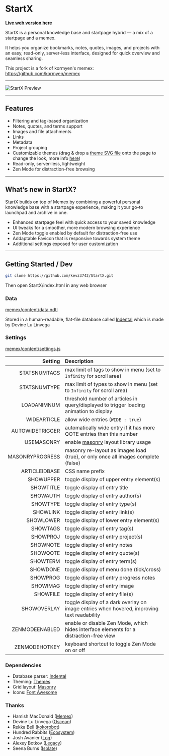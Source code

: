 # StartX

[**Live web version here**](https://kevz3742.github.io/StartX/)

StartX is a personal knowledge base and startpage hybrid — a mix of a startpage and a memex.

It helps you organize bookmarks, notes, quotes, images, and projects with an easy, read-only, server-less interface, designed for quick overview and seamless sharing.

This project is a fork of kormyen's memex: https://github.com/kormyen/memex

---

![StartX Preview](https://raw.githubusercontent.com/kormyen/memex/master/PREVIEW.jpg)

---

## Features

- Filtering and tag-based organization  
- Notes, quotes, and terms support  
- Images and file attachments  
- Links
- Metadata  
- Project grouping  
- Customizable themes (drag & drop a [theme SVG file](https://github.com/hundredrabbits/Themes/tree/master/themes) onto the page to change the look, more info [here](https://github.com/hundredrabbits/Themes))  
- Read-only, server-less, lightweight  
- Zen Mode for distraction-free browsing  

---

## What’s new in StartX?

StartX builds on top of Memex by combining a powerful personal knowledge base with a startpage experience, making it your go-to launchpad and archive in one.

- Enhanced startpage feel with quick access to your saved knowledge  
- UI tweaks for a smoother, more modern browsing experience  
- Zen Mode toggle enabled by default for distraction-free use
- Addaptable Favicon that is responsive towards system theme 
- Additional settings exposed for user customization  

---

## Getting Started / Dev

```bash
git clone https://github.com/kevz3742/StartX.git
```
Then open StartX/index.html in any web browser

### Data

[memex/content/data.ndtl](content/data.ndtl)

Stored in a human-readable, flat-file database called [Indental](https://wiki.xxiivv.com/#indental) which is made by Devine Lu Linvega

### Settings

[memex/content/settings.js](content/settings.js)

| Setting  | Description |
|            ---: | :---                                                                                                |
|    STATSNUMTAGS | max limit of tags to show in menu (set to `Infinity` for scroll area)                               |
|    STATSNUMTYPE | max limit of types to show in menu (set to `Infinity` for scroll area)                              |
|     LOADANIMNUM | threshold number of articles in query/displayed to trigger loading animation to display             |
|     WIDEARTICLE | allow wide entries (`WIDE : true`)                                                                  |
| AUTOWIDETRIGGER | automatically wide entry if it has more QOTE entries than this number                               |
|      USEMASONRY | enable [masonry](https://masonry.desandro.com/) layout library usage                                |
| MASONRYPROGRESS | masonry re-layout as images load (true), or only once all images complete (false)                   |
|   ARTICLEIDBASE | CSS name prefix                                                                                     |
|       SHOWUPPER | toggle display of upper entry element(s)                                                            |
|       SHOWTITLE | toggle display of entry title                                                                       |
|        SHOWAUTH | toggle display of entry author(s)                                                                   |
|        SHOWTYPE | toggle display of entry type(s)                                                                     |
|        SHOWLINK | toggle display of entry link(s)                                                                     |
|       SHOWLOWER | toggle display of lower entry element(s)                                                            |
|        SHOWTAGS | toggle display of entry tag(s)                                                                      |
|        SHOWPROJ | toggle display of entry project(s)                                                                  |
|        SHOWNOTE | toggle display of entry notes                                                                       |
|        SHOWQOTE | toggle display of entry quote(s)                                                                    |
|        SHOWTERM | toggle display of entry term(s)                                                                     |
|        SHOWDONE | toggle display of menu done (tick/cross)                                                            |
|        SHOWPROG | toggle display of entry progress notes                                                              |
|        SHOWIMAG | toggle display of entry image                                                                       |
|        SHOWFILE | toggle display of entry file(s)                                                                     |
|     SHOWOVERLAY | toggle display of a dark overlay on image entries when hovered, improving text readability          |
|  ZENMODEENABLED | enable or disable Zen Mode, which hides interface elements for a distraction-free view              |
|   ZENMODEHOTKEY | keyboard shortcut to toggle Zen Mode on or off                                                      |

### Dependencies

- Database parser: [Indental](https://wiki.xxiivv.com/#indental)
- Theming: [Themes](https://github.com/hundredrabbits/Themes)
- Grid layout: [Masonry](https://masonry.desandro.com/)
- Icons: [Font Awesome](https://fontawesome.com/)

### Thanks

- Hamish MacDonald ([Memex](https://github.com/kormyen/memex))
- Devine Lu Linvega ([Oscean](https://github.com/XXIIVV/Oscean))
- Rekka Bell ([kokorobot](https://github.com/rekkabell/kokorobot))
- Hundred Rabbits ([Ecosystem](https://github.com/hundredrabbits))
- Josh Avanier ([Log](https://github.com/joshavanier/log))
- Alexey Botkov ([Legacy](https://github.com/nomand/Legacy))
- Seena Burns ([Isolate](https://github.com/seenaburns/isolate))
